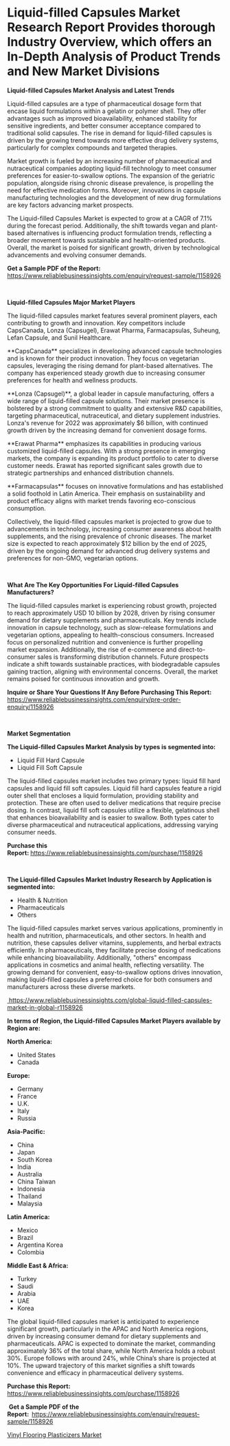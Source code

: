 <p><h1>Liquid-filled Capsules Market Research Report Provides thorough Industry Overview, which offers an In-Depth Analysis of Product Trends and New Market Divisions</h1></p><p><strong>Liquid-filled Capsules Market Analysis and Latest Trends</strong></p>
<p><p>Liquid-filled capsules are a type of pharmaceutical dosage form that encase liquid formulations within a gelatin or polymer shell. They offer advantages such as improved bioavailability, enhanced stability for sensitive ingredients, and better consumer acceptance compared to traditional solid capsules. The rise in demand for liquid-filled capsules is driven by the growing trend towards more effective drug delivery systems, particularly for complex compounds and targeted therapies.</p><p>Market growth is fueled by an increasing number of pharmaceutical and nutraceutical companies adopting liquid-fill technology to meet consumer preferences for easier-to-swallow options. The expansion of the geriatric population, alongside rising chronic disease prevalence, is propelling the need for effective medication forms. Moreover, innovations in capsule manufacturing technologies and the development of new drug formulations are key factors advancing market prospects.</p><p>The Liquid-filled Capsules Market is expected to grow at a CAGR of 7.1% during the forecast period. Additionally, the shift towards vegan and plant-based alternatives is influencing product formulation trends, reflecting a broader movement towards sustainable and health-oriented products. Overall, the market is poised for significant growth, driven by technological advancements and evolving consumer demands.</p></p>
<p><strong>Get a Sample PDF of the Report:&nbsp;</strong> <a href="https://www.reliablebusinessinsights.com/enquiry/request-sample/1158926?utm_campaign=2276&utm_medium=2&utm_source=Github&utm_content=ia&utm_term=22032025&utm_id=liquid-filled-capsules">https://www.reliablebusinessinsights.com/enquiry/request-sample/1158926</a></p>
<p>&nbsp;</p>
<p><strong>Liquid-filled Capsules Major Market Players</strong></p>
<p><p>The liquid-filled capsules market features several prominent players, each contributing to growth and innovation. Key competitors include CapsCanada, Lonza (Capsugel), Erawat Pharma, Farmacapsulas, Suheung, Lefan Capsule, and Sunil Healthcare.</p><p>**CapsCanada** specializes in developing advanced capsule technologies and is known for their product innovation. They focus on vegetarian capsules, leveraging the rising demand for plant-based alternatives. The company has experienced steady growth due to increasing consumer preferences for health and wellness products.</p><p>**Lonza (Capsugel)**, a global leader in capsule manufacturing, offers a wide range of liquid-filled capsule solutions. Their market presence is bolstered by a strong commitment to quality and extensive R&D capabilities, targeting pharmaceutical, nutraceutical, and dietary supplement industries. Lonza's revenue for 2022 was approximately $6 billion, with continued growth driven by the increasing demand for convenient dosage forms.</p><p>**Erawat Pharma** emphasizes its capabilities in producing various customized liquid-filled capsules. With a strong presence in emerging markets, the company is expanding its product portfolio to cater to diverse customer needs. Erawat has reported significant sales growth due to strategic partnerships and enhanced distribution channels.</p><p>**Farmacapsulas** focuses on innovative formulations and has established a solid foothold in Latin America. Their emphasis on sustainability and product efficacy aligns with market trends favoring eco-conscious consumption.</p><p>Collectively, the liquid-filled capsules market is projected to grow due to advancements in technology, increasing consumer awareness about health supplements, and the rising prevalence of chronic diseases. The market size is expected to reach approximately $12 billion by the end of 2025, driven by the ongoing demand for advanced drug delivery systems and preferences for non-GMO, vegetarian options.</p></p>
<p>&nbsp;</p>
<p><strong>What Are The Key Opportunities For Liquid-filled Capsules Manufacturers?</strong></p>
<p><p>The liquid-filled capsules market is experiencing robust growth, projected to reach approximately USD 10 billion by 2028, driven by rising consumer demand for dietary supplements and pharmaceuticals. Key trends include innovation in capsule technology, such as slow-release formulations and vegetarian options, appealing to health-conscious consumers. Increased focus on personalized nutrition and convenience is further propelling market expansion. Additionally, the rise of e-commerce and direct-to-consumer sales is transforming distribution channels. Future prospects indicate a shift towards sustainable practices, with biodegradable capsules gaining traction, aligning with environmental concerns. Overall, the market remains poised for continuous innovation and growth.</p></p>
<p><strong>Inquire or Share Your Questions If Any Before Purchasing This Report:</strong> <a href="https://www.reliablebusinessinsights.com/enquiry/pre-order-enquiry/1158926?utm_campaign=2276&utm_medium=2&utm_source=Github&utm_content=ia&utm_term=22032025&utm_id=liquid-filled-capsules">https://www.reliablebusinessinsights.com/enquiry/pre-order-enquiry/1158926</a></p>
<p>&nbsp;</p>
<p><strong>Market Segmentation</strong></p>
<p><strong>The Liquid-filled Capsules Market Analysis by types is segmented into:</strong></p>
<p><ul><li>Liquid Fill Hard Capsule</li><li>Liquid Fill Soft Capsule</li></ul></p>
<p><p>The liquid-filled capsules market includes two primary types: liquid fill hard capsules and liquid fill soft capsules. Liquid fill hard capsules feature a rigid outer shell that encloses a liquid formulation, providing stability and protection. These are often used to deliver medications that require precise dosing. In contrast, liquid fill soft capsules utilize a flexible, gelatinous shell that enhances bioavailability and is easier to swallow. Both types cater to diverse pharmaceutical and nutraceutical applications, addressing varying consumer needs.</p></p>
<p><strong>Purchase this Report:&nbsp;</strong><a href="https://www.reliablebusinessinsights.com/purchase/1158926?utm_campaign=2276&utm_medium=2&utm_source=Github&utm_content=ia&utm_term=22032025&utm_id=liquid-filled-capsules">https://www.reliablebusinessinsights.com/purchase/1158926</a></p>
<p>&nbsp;</p>
<p><strong>The Liquid-filled Capsules Market Industry Research by Application is segmented into:</strong></p>
<p><ul><li>Health & Nutrition</li><li>Pharmaceuticals</li><li>Others</li></ul></p>
<p><p>The liquid-filled capsules market serves various applications, prominently in health and nutrition, pharmaceuticals, and other sectors. In health and nutrition, these capsules deliver vitamins, supplements, and herbal extracts efficiently. In pharmaceuticals, they facilitate precise dosing of medications while enhancing bioavailability. Additionally, "others" encompass applications in cosmetics and animal health, reflecting versatility. The growing demand for convenient, easy-to-swallow options drives innovation, making liquid-filled capsules a preferred choice for both consumers and manufacturers across these diverse markets.</p></p>
<p><a href="https://www.reliablebusinessinsights.com/global-liquid-filled-capsules-market-in-global-r1158926?utm_campaign=2276&utm_medium=2&utm_source=Github&utm_content=ia&utm_term=22032025&utm_id=liquid-filled-capsules">&nbsp;https://www.reliablebusinessinsights.com/global-liquid-filled-capsules-market-in-global-r1158926</a></p>
<p><strong>In terms of Region, the Liquid-filled Capsules Market Players available by Region are:</strong></p>
<p>
    <p> <strong> North America: </strong>
        <ul>
            <li>United States</li>
            <li>Canada</li>
        </ul>
        </p> 
    <p> <strong> Europe: </strong>
        <ul>
            <li>Germany</li>
            <li>France</li>
            <li>U.K.</li>
            <li>Italy</li>
            <li>Russia</li>
        </ul>
        </p> 
    <p> <strong> Asia-Pacific: </strong>
        <ul>
            <li>China</li>
            <li>Japan</li>
            <li>South Korea</li>
            <li>India</li>
            <li>Australia</li>
            <li>China Taiwan</li>
            <li>Indonesia</li>
            <li>Thailand</li>
            <li>Malaysia</li>
        </ul>
        </p> 
    <p> <strong> Latin America: </strong>
        <ul>
            <li>Mexico</li>
            <li>Brazil</li>
            <li>Argentina Korea</li>
            <li>Colombia</li>
        </ul>
        </p> 
    <p> <strong> Middle East & Africa: </strong>
        <ul>
            <li>Turkey</li>
            <li>Saudi</li>
            <li>Arabia</li>
            <li>UAE</li>
            <li>Korea</li>
        </ul>
    </p>
    </p>
<p><p>The global liquid-filled capsules market is anticipated to experience significant growth, particularly in the APAC and North America regions, driven by increasing consumer demand for dietary supplements and pharmaceuticals. APAC is expected to dominate the market, commanding approximately 36% of the total share, while North America holds a robust 30%. Europe follows with around 24%, while China’s share is projected at 10%. The upward trajectory of this market signifies a shift towards convenience and efficacy in pharmaceutical delivery systems.</p></p>
<p><strong>Purchase this Report: </strong><a href="https://www.reliablebusinessinsights.com/purchase/1158926?utm_campaign=2276&utm_medium=2&utm_source=Github&utm_content=ia&utm_term=22032025&utm_id=liquid-filled-capsules">https://www.reliablebusinessinsights.com/purchase/1158926</a></p>
<p>&nbsp;<strong>Get a Sample PDF of the Report:&nbsp;&nbsp;</strong><a href="https://www.reliablebusinessinsights.com/enquiry/request-sample/1158926?utm_campaign=2276&utm_medium=2&utm_source=Github&utm_content=ia&utm_term=22032025&utm_id=liquid-filled-capsules">https://www.reliablebusinessinsights.com/enquiry/request-sample/1158926</a></p>
<p><strong></strong></p>
<p><p><a href="https://github.com/dmitriyvo6rog/Market-Research-Report-List-1/blob/main/vinyl-flooring-plasticizers-market.md?utm_campaign=2276&utm_medium=2&utm_source=Github&utm_content=ia&utm_term=22032025&utm_id=liquid-filled-capsules">Vinyl Flooring Plasticizers Market</a></p></p>